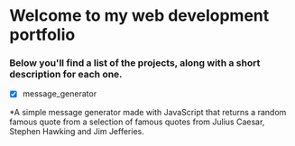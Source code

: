 # Welcome to my web development portfolio  
### Below you'll find a list of the projects, along with a short description for each one.

- [X] message_generator

*A simple message generator made with JavaScript that returns a random famous quote
from a selection of famous quotes from Julius Caesar, Stephen Hawking and Jim Jefferies. 
